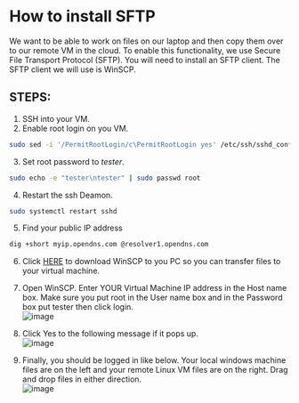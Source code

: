 # How to install SFTP 

 

We want to be able to work on files on our laptop and then copy them over to our remote VM in the cloud. To enable this functionality, we use Secure File Transport Protocol (SFTP). You will need to install an SFTP client. The SFTP client we will use is WinSCP.  

## STEPS: 

1. SSH into your VM.
2. Enable root login on you VM.
 
```bash
sudo sed -i '/PermitRootLogin/c\PermitRootLogin yes' /etc/ssh/sshd_config
```
3. Set root password to *tester*.
```bash
sudo echo -e "tester\ntester" | sudo passwd root
```
4. Restart the ssh Deamon.
```bash
sudo systemctl restart sshd
```
5. Find your public IP address
```bash
dig +short myip.opendns.com @resolver1.opendns.com
```
 

6. Click [HERE](https://atlantictu-my.sharepoint.com/:u:/g/personal/daniel_cregg_atu_ie/Ef3-CXVnbR78LjDgJAQTtlgBeWnwi4EuWv8JAeo18iLGKQ?e=gUOtB7&download=1) to download WinSCP to you PC so you can transfer files to your virtual machine.  

7. Open WinSCP. Enter YOUR Virtual Machine IP address in the Host name box. Make sure you put root in the User name box and in the Password box put tester then click login.  
![image](https://github.com/danielcregg/dc-labs/assets/22198586/3ba3fc86-e3fa-4ab0-b385-e1d317be86b4)

8. Click Yes to the following message if it pops up.  
![image](https://github.com/danielcregg/dc-labs/assets/22198586/238d66b6-8354-446e-8417-1df886d05b91)

9. Finally, you should be logged in like below. Your local windows machine files are on the left and your remote Linux VM files are on the right. Drag and drop files in either direction.   
![image](https://github.com/danielcregg/dc-labs/assets/22198586/09887dea-e316-45c1-affb-91f50c8f9f40)
